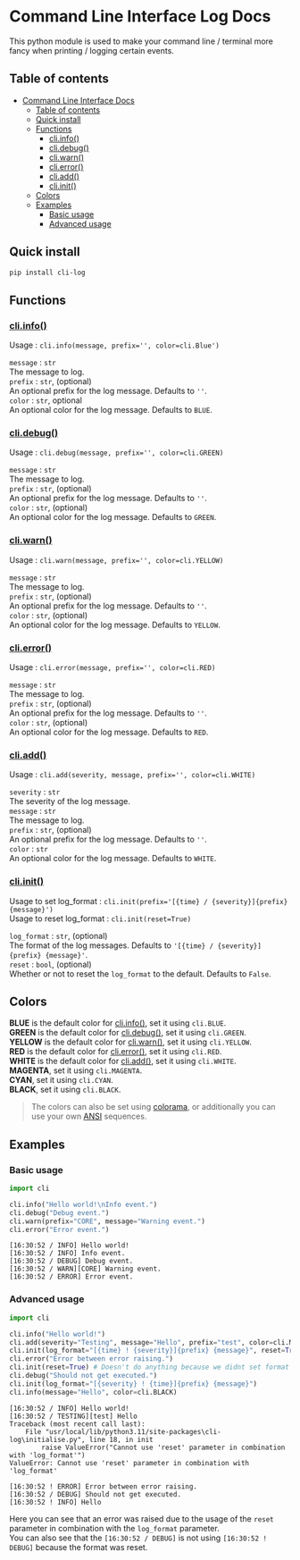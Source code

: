 # Command Line Interface Log Docs

This python module is used to make your command line / terminal more fancy when printing / logging certain events.

## Table of contents
- [Command Line Interface Docs](#command-line-interface-docs)
  - [Table of contents](#table-of-contents)
  - [Quick install](#quick-install)
  - [Functions](#functions)
    - [cli.info()](#cliinfo)
    - [cli.debug()](#clidebug)
    - [cli.warn()](#cliwarn)
    - [cli.error()](#clierror)
    - [cli.add()](#cliadd)
    - [cli.init()](#cliinit)
  - [Colors](#colors)
  - [Examples](#examples)
    - [Basic usage](#basic-usage)
    - [Advanced usage](#advanced-usage)

## Quick install

```bash
pip install cli-log
```

## Functions

### [cli.info()](https://github.com/DeltaBotics/cli-log/blob/bc0dc4f66d6df40b92f714fd92b5db1f4d20801a/cli/core.py#L24-L37)

Usage : ``cli.info(message, prefix='', color=cli.Blue')``

`message` : `str` <br />
The message to log. <br />
`prefix` : `str`, (optional) <br />
An optional prefix for the log message. Defaults to `''`. <br />
`color` : `str`, optional <br />
An optional color for the log message. Defaults to `BLUE`. <br />

### [cli.debug()](https://github.com/DeltaBotics/cli-log/blob/bc0dc4f66d6df40b92f714fd92b5db1f4d20801a/cli/core.py#L39-L52)

Usage : ``cli.debug(message, prefix='', color=cli.GREEN)``

`message` : `str` <br />
The message to log. <br />
`prefix` : `str`, (optional) <br />
An optional prefix for the log message. Defaults to `''`. <br />
`color` : `str`, (optional) <br />
An optional color for the log message. Defaults to `GREEN`. <br />

### [cli.warn()](https://github.com/DeltaBotics/cli-log/blob/bc0dc4f66d6df40b92f714fd92b5db1f4d20801a/cli/core.py#L54-L67)

Usage  : ``cli.warn(message, prefix='', color=cli.YELLOW)``

`message` : `str` <br />
The message to log. <br />
`prefix` : `str`, (optional) <br />
An optional prefix for the log message. Defaults to `''`. <br />
`color` : `str`, (optional) <br />
An optional color for the log message. Defaults to `YELLOW`. <br />

### [cli.error()](https://github.com/DeltaBotics/cli-log/blob/bc0dc4f66d6df40b92f714fd92b5db1f4d20801a/cli/core.py#L69-L83)

Usage : ``cli.error(message, prefix='', color=cli.RED)``

`message` : `str` <br />
The message to log. <br />
`prefix` : `str`, (optional) <br />
An optional prefix for the log message. Defaults to `''`. <br />
`color` : `str`, (optional) <br />
An optional color for the log message. Defaults to `RED`. <br />

### [cli.add()](https://github.com/DeltaBotics/cli-log/blob/bc0dc4f66d6df40b92f714fd92b5db1f4d20801a/cli/core.py#L6-L22)

Usage  : ``cli.add(severity, message, prefix='', color=cli.WHITE)``

`severity` : `str` <br />
The severity of the log message. <br />
`message` : `str` <br />
The message to log. <br />
`prefix` : `str`, (optional) <br />
An optional prefix for the log message. Defaults to `''`. <br />
`color` : `str` <br />
An optional color for the log message. Defaults to `WHITE`. <br />

### [cli.init()](https://github.com/DeltaBotics/cli-log/blob/bc0dc4f66d6df40b92f714fd92b5db1f4d20801a/cli/__init__.py#L3)

Usage to set log_format : ``cli.init(prefix='[{time} / {severity}]{prefix} {message}')`` <br />
Usage to reset log_format : ``cli.init(reset=True)`` <br />

`log_format` : `str`, (optional) <br />
The format of the log messages. Defaults to `'[{time} / {severity}]{prefix} {message}'`. <br />
`reset` : `bool`, (optional) <br />
Whether or not to reset the `log_format` to the default. Defaults to `False`. <br />

## Colors
**BLUE** is the default color for [cli.info()](#cliinfo), set it using `cli.BLUE`.<br /> 
**GREEN** is the default color for [cli.debug()](#clidebug), set it using `cli.GREEN`.<br /> 
**YELLOW** is the default color for [cli.warn()](#cliwarn), set it using `cli.YELLOW`.<br /> 
**RED** is the default color for [cli.error()](#clierror), set it using `cli.RED`.<br /> 
**WHITE** is the default color for [cli.add()](#cliadd), set it using `cli.WHITE`.<br /> 
**MAGENTA**, set it using `cli.MAGENTA`.<br /> 
**CYAN**, set it using `cli.CYAN`.<br />
**BLACK**, set it using `cli.BLACK`.<br /> 

> The colors can also be set using [colorama](https://github.com/tartley/colorama?tab=readme-ov-file#colored-output),
> or additionally you can use your own [ANSI](https://gist.github.com/rene-d/9e584a7dd2935d0f461904b9f2950007#file-colors-py) sequences.

## Examples

### Basic usage
```python
import cli

cli.info("Hello world!\nInfo event.")
cli.debug("Debug event.")
cli.warn(prefix="CORE", message="Warning event.")
cli.error("Error event.")
```

```log
[16:30:52 / INFO] Hello world!
[16:30:52 / INFO] Info event.
[16:30:52 / DEBUG] Debug event.
[16:30:52 / WARN][CORE] Warning event.
[16:30:52 / ERROR] Error event.
```

### Advanced usage
```python
import cli

cli.info("Hello world!")
cli.add(severity="Testing", message="Hello", prefix="test", color=cli.MAGENTA)
cli.init(log_format="[{time} ! {severity}]{prefix} {message}", reset=True)
cli.error("Error between error raising.")
cli.init(reset=True) # Doesn't do anything because we didnt set format before
cli.debug("Should not get executed.")
cli.init(log_format="[{severity} ! {time}]{prefix} {message}")
cli.info(message="Hello", color=cli.BLACK)
```

```log
[16:30:52 / INFO] Hello world!
[16:30:52 / TESTING][test] Hello
Traceback (most recent call last):
    File "usr/local/lib/python3.11/site-packages\cli-log\initialise.py", line 18, in init
        raise ValueError("Cannot use 'reset' parameter in combination with 'log_format'")
ValueError: Cannot use 'reset' parameter in combination with 'log_format'

[16:30:52 ! ERROR] Error between error raising.
[16:30:52 / DEBUG] Should not get executed.
[16:30:52 ! INFO] Hello
```
Here you can see that an error was raised due to the usage of the `reset` parameter in combination with the `log_format` parameter. <br />
You can also see that the `[16:30:52 / DEBUG]` is not using `[16:30:52 ! DEBUG]` because the format was reset.